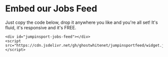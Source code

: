 # Embed our Jobs Feed

Just copy the code below, drop it anywhere you like and you're all set! It's fluid, it's responsive and it's FREE.

~~~~
<div id="jumpinsport-jobs-feed"></div>
<script src="https://cdn.jsdelivr.net/gh/ghostwhitenet/jumpinsportfeed/widget.js"></script>
~~~~
